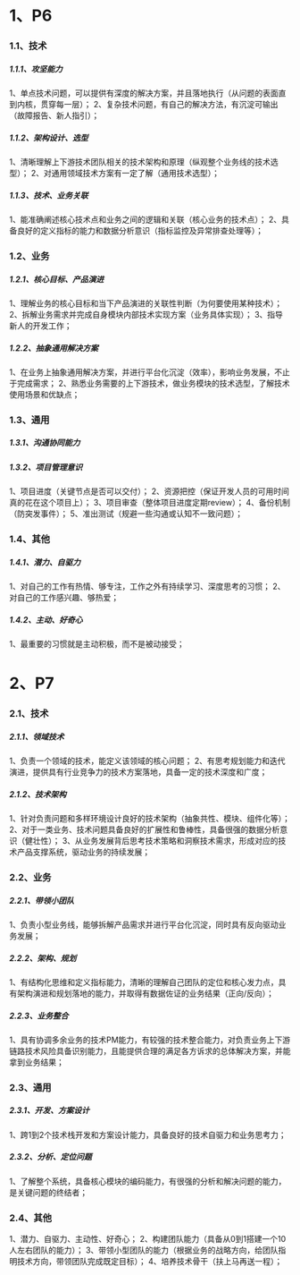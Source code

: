 # 1、P6

### 1.1、技术

##### 1.1.1、攻坚能力

1、单点技术问题，可以提供有深度的解决方案，并且落地执行（从问题的表面直到内核，贯穿每一层）；
2、复杂技术问题，有自己的解决方法，有沉淀可输出（故障报告、新人指引）；

##### 1.1.2、架构设计、选型

1、清晰理解上下游技术团队相关的技术架构和原理（纵观整个业务线的技术选型）；
2、对通用领域技术方案有一定了解（通用技术选型）；

##### 1.1.3、技术、业务关联

1、能准确阐述核心技术点和业务之间的逻辑和关联（核心业务的技术点）；
2、具备良好的定义指标的能力和数据分析意识（指标监控及异常排查处理等）；

### 1.2、业务

##### 1.2.1、核心目标、产品演进

1、理解业务的核心目标和当下产品演进的关联性判断（为何要使用某种技术）；
2、拆解业务需求并完成自身模块内部技术实现方案（业务具体实现）；
3、指导新人的开发工作；

##### 1.2.2、抽象通用解决方案

1、在业务上抽象通用解决方案，并进行平台化沉淀（效率），影响业务发展，不止于完成需求；
2、熟悉业务需要的上下游技术，做业务模块的技术选型，了解技术使用场景和优缺点；

### 1.3、通用

##### 1.3.1、沟通协同能力

##### 1.3.2、项目管理意识

1、项目进度（关键节点是否可以交付）；
2、资源把控（保证开发人员的可用时间真的花在这个项目上）；
3、项目审查（整体项目进度定期review）；
4、备份机制（防突发事件）；
5、准出测试（规避一些沟通或认知不一致问题）；

### 1.4、其他

##### 1.4.1、潜力、自驱力

1、对自己的工作有热情、够专注，工作之外有持续学习、深度思考的习惯；
2、对自己的工作感兴趣、够热爱；

##### 1.4.2、主动、好奇心

1、最重要的习惯就是主动积极，而不是被动接受；

# 2、P7

### 2.1、技术

##### 2.1.1、领域技术

1、负责一个领域的技术，能定义该领域的核心问题；
2、有思考规划能力和迭代演进，提供具有行业竞争力的技术方案落地，具备一定的技术深度和广度；

##### 2.1.2、技术架构

1、针对负责问题和多样环境设计良好的技术架构（抽象共性、模块、组件化等）；
2、对于一类业务、技术问题具备良好的扩展性和鲁棒性，具备很强的数据分析意识（健壮性）；
3、从业务发展背后思考技术策略和洞察技术需求，形成对应的技术产品支撑系统，驱动业务的持续发展；

### 2.2、业务

##### 2.2.1、带领小团队

1、负责小型业务线，能够拆解产品需求并进行平台化沉淀，同时具有反向驱动业务发展；

##### 2.2.2、架构、规划

1、有结构化思维和定义指标能力，清晰的理解自己团队的定位和核心发力点，具有架构演进和规划落地的能力，并取得有数据佐证的业务结果（正向/反向）；

##### 2.2.3、业务整合

1、具有协调多余业务的技术PM能力，有较强的技术整合能力，对负责业务上下游链路技术风险具备识别能力，且能提供合理的满足各方诉求的总体解决方案，并能拿到业务结果；

### 2.3、通用

##### 2.3.1、开发、方案设计

1、跨1到2个技术栈开发和方案设计能力，具备良好的技术自驱力和业务思考力；

##### 2.3.2、分析、定位问题

1、了解整个系统，具备核心模块的编码能力，有很强的分析和解决问题的能力，是关键问题的终结者；

### 2.4、其他

1、潜力、自驱力、主动性、好奇心；
2、构建团队能力（具备从0到1搭建一个10人左右团队的能力）；
3、带领小型团队的能力（根据业务的战略方向，给团队指明技术方向，带领团队完成既定目标）；
4、培养技术骨干（扶上马再送一程）；